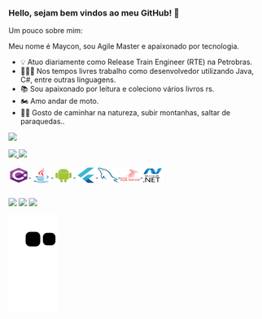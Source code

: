 ### Hello, sejam bem vindos ao meu GitHub! 👋


Um pouco sobre mim:

Meu nome é Maycon, sou Agile Master e apaixonado por tecnologia.

- 💡  Atuo diariamente como Release Train Engineer (RTE) na Petrobras.
- 👨🏻‍💻 Nos tempos livres trabalho como desenvolvedor utilizando Java, C#, entre outras linguagens.
- 📚 Sou apaixonado por leitura e coleciono vários livros rs.
- 🏍️ Amo andar de moto.
- 🧗🏻 Gosto de caminhar na natureza, subir montanhas, saltar de paraquedas..

![](http://github-profile-summary-cards.vercel.app/api/cards/profile-details?username=MayconLSilva&theme=github_dark)

 <div>
  <a href="https://github.com/MayconLSilva">
  <img height="180em" src="https://github-readme-stats.vercel.app/api?username=MayconLSilva&show_icons=true&theme=algolia&include_all_commits=true&count_private=true"/>
  <img height="180em" src="https://github-readme-stats.vercel.app/api/top-langs/?username=MayconLSilva&layout=compact&langs_count=7&theme=algolia"/>
</div>
  
<div style="display: inline_block"><br>
  <img align="center" alt="Maycon-CSharp" height="30" width="40" src="https://github.com/devicons/devicon/blob/master/icons/csharp/csharp-original.svg">
  <img align="center" alt="Maycon-Java" height="30" width="40" src="https://github.com/devicons/devicon/blob/master/icons/java/java-original.svg">
  <img align="center" alt="Maycon-Android" height="30" width="40" src="https://github.com/devicons/devicon/blob/master/icons/android/android-original.svg">
  <img align="center" alt="Maycon-Flutter" height="30" width="40" src="https://github.com/devicons/devicon/blob/master/icons/flutter/flutter-original.svg">
  <img align="center" alt="Maycon-MySQL" height="30" width="40" src="https://github.com/devicons/devicon/blob/master/icons/mysql/mysql-original.svg">
  <img align="center" alt="Maycon-SQLServer" height="30" width="40" src="https://github.com/devicons/devicon/blob/master/icons/microsoftsqlserver/microsoftsqlserver-plain-wordmark.svg">
  <img align="center" alt="Maycon-MicrosoftNet" height="30" width="40" src="https://github.com/devicons/devicon/blob/master/icons/dot-net/dot-net-original-wordmark.svg">  
</div>

##
<div>  
  <a href="https://www.instagram.com/mayconsilva_cp/" target="_blank"><img src="https://img.shields.io/badge/Instagram-E4405F?style=for-the-badge&logo=instagram&logoColor=white" target="_blank"></a>
 	<a href="https://twitter.com/Mayconsilva_cp" target="_blank"><img src="https://img.shields.io/badge/Twitter-1DA1F2?style=for-the-badge&logo=twitter&logoColor=white" target="_blank"></a>
  	<a href="https://www.linkedin.com/in/mayconsilva-cp/" target="_blank"><img src="https://img.shields.io/badge/LinkedIn-0077B5?style=for-the-badge&logo=linkedin&logoColor=white" target="_blank"></a>
</div>
 
![Snake animation](https://github.com/MayconLSilva/MayconLSilva/blob/output/github-contribution-grid-snake.svg)
